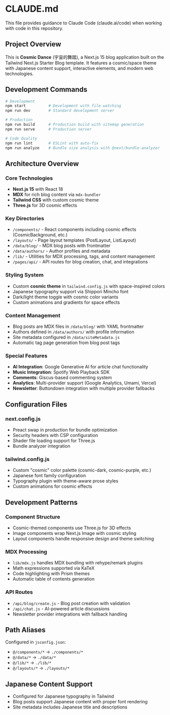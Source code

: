 # CLAUDE.md

This file provides guidance to Claude Code (claude.ai/code) when working with code in this repository.

## Project Overview

This is **Cosmic Dance** (宇宙的舞踏), a Next.js 15 blog application built on the Tailwind Next.js Starter Blog template. It features a cosmic/space theme with Japanese content support, interactive elements, and modern web technologies.

## Development Commands

```bash
# Development
npm start          # Development with file watching
npm run dev        # Standard development server

# Production
npm run build      # Production build with sitemap generation
npm run serve      # Production server

# Code Quality
npm run lint       # ESLint with auto-fix
npm run analyze    # Bundle size analysis with @next/bundle-analyzer
```

## Architecture Overview

### Core Technologies
- **Next.js 15** with React 18
- **MDX** for rich blog content via `mdx-bundler`
- **Tailwind CSS** with custom cosmic theme
- **Three.js** for 3D cosmic effects

### Key Directories
- `/components/` - React components including cosmic effects (CosmicBackground, etc.)
- `/layouts/` - Page layout templates (PostLayout, ListLayout)
- `/data/blog/` - MDX blog posts with frontmatter
- `/data/authors/` - Author profiles and metadata
- `/lib/` - Utilities for MDX processing, tags, and content management
- `/pages/api/` - API routes for blog creation, chat, and integrations

### Styling System
- Custom **cosmic theme** in `tailwind.config.js` with space-inspired colors
- Japanese typography support via Shippori Mincho font
- Dark/light theme toggle with cosmic color variants
- Custom animations and gradients for space effects

### Content Management
- Blog posts are MDX files in `/data/blog/` with YAML frontmatter
- Authors defined in `/data/authors/` with profile information
- Site metadata configured in `/data/siteMetadata.js`
- Automatic tag page generation from blog post tags

### Special Features
- **AI Integration**: Google Generative AI for article chat functionality
- **Music Integration**: Spotify Web Playback SDK
- **Comments**: Giscus-based commenting system
- **Analytics**: Multi-provider support (Google Analytics, Umami, Vercel)
- **Newsletter**: Buttondown integration with multiple provider fallbacks

## Configuration Files

### next.config.js
- Preact swap in production for bundle optimization
- Security headers with CSP configuration
- Shader file loading support for Three.js
- Bundle analyzer integration

### tailwind.config.js
- Custom "cosmic" color palette (cosmic-dark, cosmic-purple, etc.)
- Japanese font family configuration
- Typography plugin with theme-aware prose styles
- Custom animations for cosmic effects

## Development Patterns

### Component Structure
- Cosmic-themed components use Three.js for 3D effects
- Image components wrap Next.js Image with cosmic styling
- Layout components handle responsive design and theme switching

### MDX Processing
- `lib/mdx.js` handles MDX bundling with rehype/remark plugins
- Math expressions supported via KaTeX
- Code highlighting with Prism themes
- Automatic table of contents generation

### API Routes
- `/api/blog/create.js` - Blog post creation with validation
- `/api/chat.js` - AI-powered article discussions
- Newsletter provider integrations with fallback handling

## Path Aliases
Configured in `jsconfig.json`:
- `@/components/*` → `./components/*`
- `@/data/*` → `./data/*`
- `@/lib/*` → `./lib/*`
- `@/layouts/*` → `./layouts/*`

## Japanese Content Support
- Configured for Japanese typography in Tailwind
- Blog posts support Japanese content with proper font rendering
- Site metadata includes Japanese title and descriptions